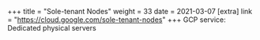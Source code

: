 +++
title = "Sole-tenant Nodes"
weight = 33
date = 2021-03-07
[extra]
link = "https://cloud.google.com/sole-tenant-nodes"
+++
GCP service: Dedicated physical servers

